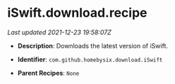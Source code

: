 # iSwift.download.recipe

_Last updated 2021-12-23 19:58:07Z_

- **Description**: Downloads the latest version of iSwift.

- **Identifier**: `com.github.homebysix.download.iSwift`

- **Parent Recipes**: `None`